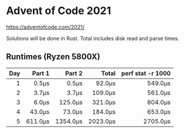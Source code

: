 # Advent of Code 2021

https://adventofcode.com/2021/

Solutions will be done in Rust. Total includes disk read and parse times.

## Runtimes (Ryzen 5800X)

|  Day |   Part 1 |   Part 2 |    Total | perf stat -r 1000 |
| ---: | -------: | -------: | -------: | ----------------: |
|    1 |    0.5µs |    0.5µs |   92.0µs |           549.0µs |
|    2 |    3.7µs |    3.7µs |  109.0µs |           561.0µs |
|    3 |    6.0µs |  125.0µs |  321.0µs |           804.0µs |
|    4 |   43.0µs |   73.0µs |  184.0µs |           653.0µs |
|    5 |  611.0µs | 1354.0µs | 2023.0µs |          2705.0µs |
